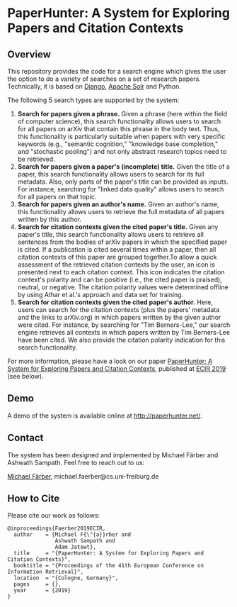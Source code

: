 # PaperHunter: A System for Exploring Papers and Citation Contexts

## Overview
This repository provides the code for a search engine which gives the user the option to do a variety of searches on a set of research papers. Technically, it is based on [Django](https://www.djangoproject.com/), [Apache Solr](https://lucene.apache.org/solr/) and Python.

The following 5 search types are supported by the system:
1. __Search for papers given a phrase.__ Given a phrase (here within the field of computer science), this search functionality allows users to search for all papers on arXiv that contain this phrase in the body text. Thus, this functionality is particularly suitable when papers with very specific keywords (e.g., "semantic cognition," "knowledge base completion," and "stochastic pooling") and not only abstract research topics need to be retrieved. 
2. __Search for papers given a paper's (incomplete) title.__ Given the title of a paper, this search functionality allows users to search for its full metadata. Also, only parts of the paper's title can be provided as inputs. For instance, searching for "linked data quality" allows users to search for all papers on that topic. 
3. __Search for papers given an author's name.__ Given an author's name, this functionality allows users to retrieve the full metadata of all papers written by this author.
4. __Search for citation contexts given the cited paper's title.__ Given any paper's title, this search functionality allows users to retrieve all sentences from the bodies of arXiv papers in which the specified paper is cited. If a publication is cited several times within a paper, then all citation contexts of this paper are grouped together.To allow a quick assessment of the retrieved citation contexts by the user, an icon is presented next to each citation context. This icon indicates the citation context's polarity and can be positive (i.e., the cited paper is praised), neutral, or negative. The citation polarity values were determined offline by using Athar et al.'s approach and data set for training. 
5. __Search for citation contexts given the cited paper's author.__ Here, users can search for the citation contexts (plus the papers' metadata and the links to arXiv.org) in which papers written by the given author were cited. For instance, by searching for "Tim Berners-Lee," our search engine retrieves all contexts in which papers written by Tim Berners-Lee have been cited. We also provide the citation polarity indication for this search functionality. 

For more information, please have a look on our paper [PaperHunter: A System for Exploring Papers and Citation Contexts](README.md#how-to-cite), published at [ECIR 2019](http://ecir2019.org/) (see below).

## Demo 
A demo of the system is available online at http://paperhunter.net/.

## Contact
The system has been designed and implemented by Michael Färber and Ashwath Sampath. Feel free to reach out to us:

[Michael Färber](https://sites.google.com/view/michaelfaerber), michael.faerber@cs&#46;uni-freiburg&#46;de

## How to Cite
Please cite our work as follows:
```
@inproceedings{Faerber2019ECIR,
  author    = {Michael F{\"{a}}rber and
               Ashwath Sampath and
               Adam Jatowt},
  title     = "{PaperHunter: A System for Exploring Papers and Citation Contexts}",
  booktitle = "{Proceedings of the 41th European Conference on Information Retrieval}",
  location  = "{Cologne, Germany}",
  pages     = {},
  year      = {2019}
}
```

